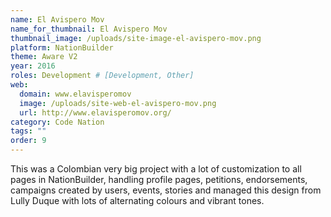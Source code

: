 ```yaml
---
name: El Avispero Mov
name_for_thumbnail: El Avispero Mov
thumbnail_image: /uploads/site-image-el-avispero-mov.png
platform: NationBuilder
theme: Aware V2
year: 2016
roles: Development # [Development, Other]
web:
  domain: www.elavisperomov
  image: /uploads/site-web-el-avispero-mov.png
  url: http://www.elavisperomov.org/
category: Code Nation
tags: ""
order: 9
---
```


This was a Colombian very big project with a lot of customization to all pages in NationBuilder, handling profile pages, petitions, endorsements, campaigns created by users, events, stories and managed this design from Lully Duque with lots of alternating colours and vibrant tones.